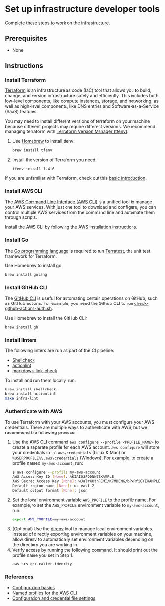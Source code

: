 # Set up infrastructure developer tools

Complete these steps to work on the infrastructure.

## Prerequisites

* None

## Instructions

### Install Terraform

[Terraform](https://www.terraform.io/) is an infrastructure as code (IaC) tool that allows you to build, change, and version infrastructure safely and efficiently. This includes both low-level components, like compute instances, storage, and networking, as well as high-level components, like DNS entries and Software-as-a-Service (SaaS) features.

You may need to install different versions of terraform on your machine because different projects may require different versions. We recommend managing terraform with [Terraform Version Manager (tfenv)](https://github.com/tfutils/tfenv).

1. Use [Homebrew](https://brew.sh/) to install tfenv:
    ```bash
    brew install tfenv
    ```
2. Install the version of Terraform you need:
    ```bash
    tfenv install 1.4.6
    ```

If you are unfamiliar with Terraform, check out this [basic introduction](./intro-to-terraform.md).

### Install AWS CLI

The [AWS Command Line Interface (AWS CLI)](https://aws.amazon.com/cli/) is a unified tool to manage your AWS services. With just one tool to download and configure, you can control multiple AWS services from the command line and automate them through scripts.

Install the AWS CLI by following the [AWS installation instructions](https://docs.aws.amazon.com/cli/latest/userguide/getting-started-install.html).

### Install Go

The [Go programming language](https://go.dev/dl/) is required to run [Terratest](https://terratest.gruntwork.io/), the unit test framework for Terraform.

Use Homebrew to install go:

```bash
brew install golang
```

### Install GitHub CLI

The [GitHub CLI](https://cli.github.com/) is useful for automating certain operations on GitHub, such as GitHub actions. For example, you need the Github CLI to run [check-github-actions-auth.sh](/bin/check-github-actions-auth.sh).

Use Homebrew to install the GitHub CLI:

```bash
brew install gh
```

### Install linters

The following linters are run as part of the CI pipeline:

* [Shellcheck](https://github.com/koalaman/shellcheck)
* [actionlint](https://github.com/rhysd/actionlint)
* [markdown-link-check](https://github.com/tcort/markdown-link-check)

To install and run them locally, run:

```bash
brew install shellcheck
brew install actionlint
make infra-lint
```

### Authenticate with AWS

To use Terraform with your AWS accounts, you must configure your AWS credentials. There are multiple ways to authenticate with AWS, but we recommend the following process:

1. Use the AWS CLI command `aws configure --profile <PROFILE_NAME>` to create a separate profile for each AWS account. `aws configure` will store your credentials in `~/.aws/credentials` (Linux & Mac) or `%USERPROFILE%\.aws\credentials` (Windows). For example, to create a profile named `my-aws-account`, run:
    ```bash
    $ aws configure --profile my-aws-account
    AWS Access Key ID [None]: AKIAIOSFODNN7EXAMPLE
    AWS Secret Access Key [None]: wJalrXUtnFEMI/K7MDENG/bPxRfiCYEXAMPLEKEY
    Default region name [None]: us-east-2
    Default output format [None]: json
    ```
2. Set the local environment variable `AWS_PROFILE` to the profile name. For example, to set the `AWS_PROFILE` environment variable to `my-aws-account`, run:
   ```bash
   export AWS_PROFILE=my-aws-account
   ```
3. (Optional) Use the [direnv](https://direnv.net/) tool to manage local environment variables. Instead of directly exporting environment variables on your machine, allow direnv to automatically set environment variables depending on the directory you are working in.
4. Verify access by running the following command. It should print out the profile name you set in Step 1.
    ```bash
    aws sts get-caller-identity
    ```

### References

- [Configuration basics][1]
- [Named profiles for the AWS CLI][2]
- [Configuration and credential file settings][3]

[1]: https://docs.aws.amazon.com/cli/latest/userguide/cli-configure-quickstart.html
[2]: https://docs.aws.amazon.com/cli/latest/userguide/cli-configure-profiles.html
[3]: https://docs.aws.amazon.com/cli/latest/userguide/cli-configure-files.html
